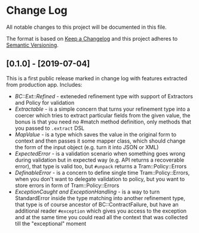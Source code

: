 # Change Log

All notable changes to this project will be documented in this file.

The format is based on [Keep a Changelog](http://keepachangelog.com/)
and this project adheres to [Semantic Versioning](http://semver.org/).

## [0.1.0] - [2019-07-04]

This is a first public release marked in change log with features extracted from production app.
Includes:
- *BC::Ext::Refined* - exteneded refinement type with support of Extractors and Policy for validation
- *Extractable* - is a simple concern that turns your refinement type into a coercer which tries to extract particular fields from the given value,
  the bonus is that you need no #match method definition, only methods that you passed to `.extract` DSL
- *MapValue* - is a type which saves the value in the original form to context and then passes it some mapper class, which should change the
  form of the input object (e.g. turn it into JSON or XML)
- *ExpectedError* - is a validation scenario when something goes wrong during validation but in expected way (e.g. API returns a recoverable error),
  that type is valid too, but `#unpack` returns a Tram::Policy::Errors
- *DefinableError* - is a concern to define single time Tram::Policy::Errors, when you don't want to delegate validation to policy, but you want
  to store errors in form of Tram::Policy::Errors
- *ExceptionCaught and ExceptionHandling* - is a way to turn StandardError inside the type matching into another refinement type, that type is of course
  ancestor of BC::ContractFailure, but have an additional reader `#exception` which gives you access to the exception and at the same time you could
  read all the context that was collected till the "exceptional" moment
